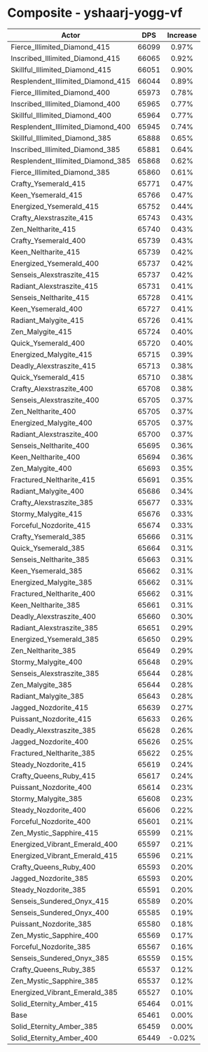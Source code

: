# Composite - yshaarj-yogg-vf
| Actor | DPS | Increase |
|---|:---:|:---:|
|Fierce_Illimited_Diamond_415|66099|0.97%|
|Inscribed_Illimited_Diamond_415|66065|0.92%|
|Skillful_Illimited_Diamond_415|66051|0.90%|
|Resplendent_Illimited_Diamond_415|66044|0.89%|
|Fierce_Illimited_Diamond_400|65973|0.78%|
|Inscribed_Illimited_Diamond_400|65965|0.77%|
|Skillful_Illimited_Diamond_400|65964|0.77%|
|Resplendent_Illimited_Diamond_400|65945|0.74%|
|Skillful_Illimited_Diamond_385|65888|0.65%|
|Inscribed_Illimited_Diamond_385|65881|0.64%|
|Resplendent_Illimited_Diamond_385|65868|0.62%|
|Fierce_Illimited_Diamond_385|65860|0.61%|
|Crafty_Ysemerald_415|65771|0.47%|
|Keen_Ysemerald_415|65766|0.47%|
|Energized_Ysemerald_415|65752|0.44%|
|Crafty_Alexstraszite_415|65743|0.43%|
|Zen_Neltharite_415|65740|0.43%|
|Crafty_Ysemerald_400|65739|0.43%|
|Keen_Neltharite_415|65739|0.42%|
|Energized_Ysemerald_400|65737|0.42%|
|Senseis_Alexstraszite_415|65737|0.42%|
|Radiant_Alexstraszite_415|65731|0.41%|
|Senseis_Neltharite_415|65728|0.41%|
|Keen_Ysemerald_400|65727|0.41%|
|Radiant_Malygite_415|65726|0.41%|
|Zen_Malygite_415|65724|0.40%|
|Quick_Ysemerald_400|65720|0.40%|
|Energized_Malygite_415|65715|0.39%|
|Deadly_Alexstraszite_415|65713|0.38%|
|Quick_Ysemerald_415|65710|0.38%|
|Crafty_Alexstraszite_400|65708|0.38%|
|Senseis_Alexstraszite_400|65705|0.37%|
|Zen_Neltharite_400|65705|0.37%|
|Energized_Malygite_400|65705|0.37%|
|Radiant_Alexstraszite_400|65700|0.37%|
|Senseis_Neltharite_400|65695|0.36%|
|Keen_Neltharite_400|65694|0.36%|
|Zen_Malygite_400|65693|0.35%|
|Fractured_Neltharite_415|65691|0.35%|
|Radiant_Malygite_400|65686|0.34%|
|Crafty_Alexstraszite_385|65677|0.33%|
|Stormy_Malygite_415|65676|0.33%|
|Forceful_Nozdorite_415|65674|0.33%|
|Crafty_Ysemerald_385|65666|0.31%|
|Quick_Ysemerald_385|65664|0.31%|
|Senseis_Neltharite_385|65663|0.31%|
|Keen_Ysemerald_385|65662|0.31%|
|Energized_Malygite_385|65662|0.31%|
|Fractured_Neltharite_400|65662|0.31%|
|Keen_Neltharite_385|65661|0.31%|
|Deadly_Alexstraszite_400|65660|0.30%|
|Radiant_Alexstraszite_385|65651|0.29%|
|Energized_Ysemerald_385|65650|0.29%|
|Zen_Neltharite_385|65649|0.29%|
|Stormy_Malygite_400|65648|0.29%|
|Senseis_Alexstraszite_385|65644|0.28%|
|Zen_Malygite_385|65644|0.28%|
|Radiant_Malygite_385|65643|0.28%|
|Jagged_Nozdorite_415|65639|0.27%|
|Puissant_Nozdorite_415|65633|0.26%|
|Deadly_Alexstraszite_385|65628|0.26%|
|Jagged_Nozdorite_400|65626|0.25%|
|Fractured_Neltharite_385|65622|0.25%|
|Steady_Nozdorite_415|65619|0.24%|
|Crafty_Queens_Ruby_415|65617|0.24%|
|Puissant_Nozdorite_400|65614|0.23%|
|Stormy_Malygite_385|65608|0.23%|
|Steady_Nozdorite_400|65606|0.22%|
|Forceful_Nozdorite_400|65601|0.21%|
|Zen_Mystic_Sapphire_415|65599|0.21%|
|Energized_Vibrant_Emerald_400|65597|0.21%|
|Energized_Vibrant_Emerald_415|65596|0.21%|
|Crafty_Queens_Ruby_400|65593|0.20%|
|Jagged_Nozdorite_385|65593|0.20%|
|Steady_Nozdorite_385|65591|0.20%|
|Senseis_Sundered_Onyx_415|65589|0.20%|
|Senseis_Sundered_Onyx_400|65585|0.19%|
|Puissant_Nozdorite_385|65580|0.18%|
|Zen_Mystic_Sapphire_400|65569|0.17%|
|Forceful_Nozdorite_385|65567|0.16%|
|Senseis_Sundered_Onyx_385|65559|0.15%|
|Crafty_Queens_Ruby_385|65537|0.12%|
|Zen_Mystic_Sapphire_385|65537|0.12%|
|Energized_Vibrant_Emerald_385|65527|0.10%|
|Solid_Eternity_Amber_415|65464|0.01%|
|Base|65461|0.00%|
|Solid_Eternity_Amber_385|65459|0.00%|
|Solid_Eternity_Amber_400|65449|-0.02%|
